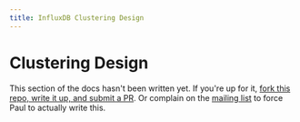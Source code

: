 ```yaml
---
title: InfluxDB Clustering Design
---
```


# Clustering Design

This section of the docs hasn't been written yet. If you're up for it, [fork this repo, write it up, and submit a PR](https://github.com/influxdb/influxdb.org). Or complain on the [mailing list](https://groups.google.com/forum/#!forum/influxdb) to force Paul to actually write this.
